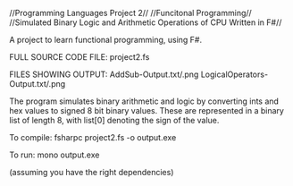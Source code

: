 //Programming Languages Project 2//
//Funcitonal Programming//
//Simulated Binary Logic and Arithmetic Operations of CPU Written in F#//

A project to learn functional programming, using F#.

FULL SOURCE CODE FILE: project2.fs

FILES SHOWING OUTPUT: AddSub-Output.txt/.png LogicalOperators-Output.txt/.png

The program simulates binary arithmetic and logic by converting ints and hex values to signed 8 bit binary values. These are represented in a binary list of length 8, with list[0] denoting the sign of the value.

To compile:
fsharpc project2.fs -o output.exe

To run:
mono output.exe

(assuming you have the right dependencies)
